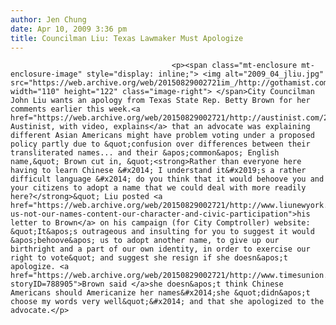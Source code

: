 ```yaml
---
author: Jen Chung
date: Apr 10, 2009 3:36 pm
title: Councilman Liu: Texas Lawmaker Must Apologize
---
```


	
										<p><span class="mt-enclosure mt-enclosure-image" style="display: inline;"> <img alt="2009_04_jliu.jpg" src="https://web.archive.org/web/20150829002721im_/http://gothamist.com/attachments/jen/2009_04_jliu.jpg" width="110" height="122" class="image-right"> </span>City Councilman John Liu wants an apology from Texas State Rep. Betty Brown for her comments earlier this week.<a href="https://web.archive.org/web/20150829002721/http://austinist.com/2009/04/09/rep_betty_browns_like_your_adorably.php">  Austinist, with video, explains</a> that an advocate was explaining different Asian Americans might have problem voting under a proposed policy partly due to &quot;confusion over differences between their transliterated names... and their &apos;common&apos; English name,&quot; Brown cut in, &quot;<strong>Rather than everyone here having to learn Chinese &#x2014; I understand it&#x2019;s a rather difficult language &#x2014; do you think that it would behoove you and your citizens to adopt a name that we could deal with more readily here?</strong>&quot; Liu posted <a href="https://web.archive.org/web/20150829002721/http://www.liunewyork.com/content/judge-us-not-our-names-content-our-character-and-civic-participation">his letter to Brown</a> on his campaign (for City Comptroller) website: &quot;It&apos;s outrageous and insulting for you to suggest it would &apos;behoove&apos; us to adopt another name, to give up our birthright and a part of our own identity, in order to exercise our right to vote&quot; and suggest she resign if she doesn&apos;t apologize. <a href="https://web.archive.org/web/20150829002721/http://www.timesunion.com/AspStories/story.asp?storyID=788905">Brown said </a>she doesn&apos;t think Chinese Americans should Americanize her names&#x2014;she &quot;didn&apos;t choose my words very well&quot;&#x2014; and that she apologized to the advocate.</p>					
										
									
				